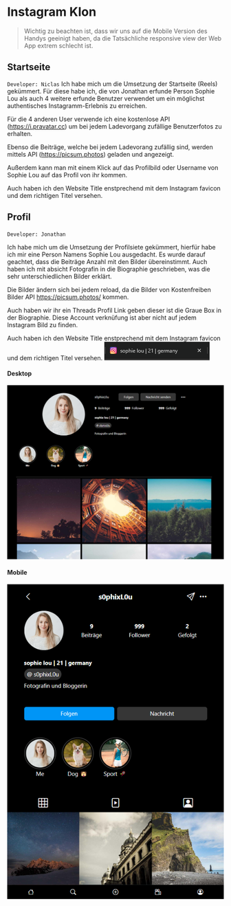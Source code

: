 # Instagram Klon

> Wichtig zu beachten ist, dass wir uns auf die Mobile Version des Handys geeinigt haben, da die Tatsächliche responsive view der Web App extrem schlecht ist.

## Startseite
`Developer: Niclas`
Ich habe mich um die Umsetzung der Startseite (Reels) gekümmert. Für diese habe ich, die von Jonathan erfunde Person Sophie Lou als auch 4 weitere erfunde Benutzer verwendet um ein  möglichst authentisches Instagramm-Erlebnis zu erreichen. 

Für die 4 anderen User verwende ich eine kostenlose API (https://i.pravatar.cc) um bei jedem Ladevorgang zufällige Benutzerfotos zu erhalten. 

Ebenso die Beiträge, welche bei jedem Ladevorang zufällig sind, werden mittels API (https://picsum.photos) geladen und angezeigt.

Außerdem kann man mit einem Klick auf das Profilbild oder Username von Sophie Lou auf das Profil von ihr kommen.

Auch haben ich den Website Title enstprechend mit dem Instagram favicon und dem richtigen Titel versehen.

## Profil
`Developer: Jonathan`

Ich habe mich um die Umsetzung der Profilsiete gekümmert, hierfür habe ich mir eine Person Namens Sophie Lou ausgedacht. Es wurde darauf geachtet, dass die Beiträge Anzahl mit den Bilder übereinstimmt. Auch haben ich mit absicht Fotografin in die Biographie geschrieben, was die sehr unterschiedlichen Bilder erklärt.

Die Bilder ändern sich bei jedem reload, da die Bilder von Kostenfreiben Bilder API https://picsum.photos/ kommen.

Auch haben wir ihr ein Threads Profil Link geben dieser ist die Graue Box in der Biographie. Diese Account verknüfung ist aber nicht auf jedem Instagram Bild zu finden.

Auch haben ich den Website Title enstprechend mit dem Instagram favicon und dem richtigen Titel versehen. ![profile title text and favicon](/img/screenshots/profile-title.png)

#### Desktop
![profile desktop](/img/screenshots/profil-desktop.png)

#### Mobile
![profile mobile](/img/screenshots/profil-mobile.png)
